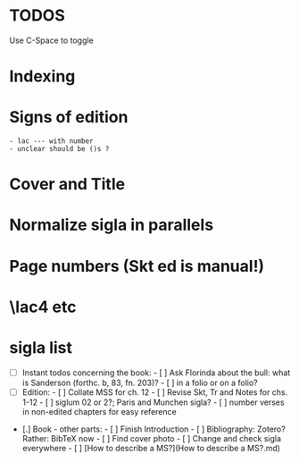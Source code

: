 TODOS
=====
Use C-Space to toggle

# Indexing

# Signs of edition
    - lac --- with number
    - unclear should be ()s ?

# Cover and Title

# Normalize sigla in parallels

# Page numbers (Skt ed is manual!)

# \lac4 etc

# sigla list

- [ ] Instant todos concerning the book:
        - [ ] Ask Florinda about the bull:
              what is Sanderson (forthc. b, 83, fn. 203)?
        - [ ] in a folio or on a folio?
- [ ] Edition:
        - [ ] Collate MSS for ch. 12
        - [ ] Revise Skt, Tr and Notes for chs. 1-12
        - [ ] siglum 02 or 2?; Paris and Munchen sigla?
        - [ ] number verses in non-edited chapters for easy reference
- [.] Book - other parts:
        - [ ] Finish Introduction
        - [ ] Bibliography: Zotero? Rather: BibTeX now
        - [ ] Find cover photo
        - [ ] Change and check sigla everywhere
        - [ ] [How to describe a MS?](How to describe a MS?.md)


